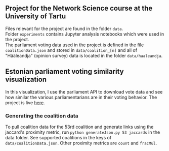## Project for the Network Science course at the University of Tartu

Files relevant for the project are found in the folder `data`.  
Folder `experiments` contains Jupyter analysis notebooks which were used in the project.  
The parliament voting data used in the project is defined in the file `coalitionData.json` and stored in `data/coalition_[n]` and all of "Hääleandja" (opinion survey) data is located in the folder `data/haaleandja`.


## Estonian parliament voting similarity visualization

In this visualization, I use the parliament API to download vote data and see how similar the various parliamentarians are in their voting behavior. The project is live [here](https://fedorst-parlviz.web.app/).

### Generating the coalition data
To pull coalition data for the 53rd coalition and generate links using the jaccard's proximity metric, run `python generateJson.py 53 jaccards` in the data folder. See supported coalitions in the keys of `data/coalitionData.json`. Other proximity metrics are `count` and `fracMul`.

